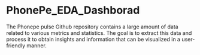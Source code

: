 # PhonePe_EDA_Dashborad
The Phonepe pulse Github repository contains a large amount of data related to various metrics and statistics. The goal is to extract this data and process it to obtain insights and information that can be visualized in a user-friendly manner.
